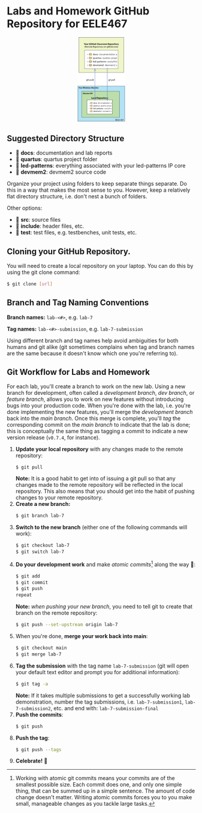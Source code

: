 # Labs and Homework GitHub Repository for EELE467

<p align="center">
<img src=./images/repository_setup_1repo.png width=25%>
</p>


## Suggested Directory Structure

- 📁 **docs**: documentation and lab reports
- 📁 **quartus**: quartus project folder
- 📁 **led-patterns**: everything associated with your led-patterns IP core
- 📁 **devmem2**: devmem2 source code

Organize your project using folders to keep separate things separate.
Do this in a way that makes the most sense to you.
However, keep a relatively flat directory structure, i.e. don't nest a bunch of folders.

Other options:

- 📁 **src**: source files
- 📁 **include**: header files, etc.
- 📁 **test**: test files, e.g. testbenches, unit tests, etc.


## Cloning your GitHub Repository.
You will need to create a local repository on your laptop.  You can do this by using the git clone command:
```sh
$ git clone [url]
```


## Branch and Tag Naming Conventions

**Branch names:** `lab-<#>`, e.g. `lab-7`

**Tag names:** `lab-<#>-submission`, e.g. `lab-7-submission`

Using different branch and tag names help avoid ambiguities for both humans and git alike (git sometimes complains when tag and branch names are the same because it doesn't know which one you're referring to).


## Git Workflow for Labs and Homework

For each lab, you'll create a branch to work on the new lab.
Using a new branch for development, often called a *development branch*, *dev branch*, or *feature branch*, allows you to work on new features without introducing bugs into your production code.
When you're done with the lab, i.e. you're done implementing the new features, you'll merge the *development branch* back into the *main branch*.
Once this merge is complete, you'll *tag* the corresponding commit on the *main branch* to indicate that the lab is done; this is conceptually the same thing as tagging a commit to indicate a new version release (`v0.7.4`, for instance).

1. **Update your local repository** with any changes made to the remote repository:
   ```
   $ git pull
   ```
   **Note:** It is a good habit to get into of issuing a git pull so that any changes made to the remote repository will be reflected in the local repository.
   This also means that you should get into the habit of pushing changes to your remote repository.
1. **Create a new branch:**
   ```sh
   $ git branch lab-7
   ```
1. **Switch to the new branch** (either one of the following commands will work):
   ```sh
   $ git checkout lab-7
   $ git switch lab-7
   ```
1. **Do your development work** and make *atomic commits*[^1] along the way 🙂:
   ```sh
   $ git add
   $ git commit
   $ git push
   repeat
   ```
   **Note:** *when pushing your new branch*, you need to tell git to create that branch on the
remote repository:
   ```sh
   $ git push --set-upstream origin lab-7
   ```
1. When you're done, **merge your work back into main**:
   ```sh
   $ git checkout main
   $ git merge lab-7
   ```
1. **Tag the submission** with the tag name `lab-7-submission` (git will open your default text editor and prompt you for additional information):
   ```sh
   $ git tag -a
   ```
   **Note:** If it takes multiple submissions to get a successfully working lab demonstration, number the tag submissions, i.e. `lab-7-submission1`, `lab-7-submission2`, etc. and end with: `lab-7-submission-final`
1. **Push the commits**:
   ```sh
   $ git push
   ```
1. **Push the tag**:
   ```sh
   $ git push --tags
   ```
1. **Celebrate!** 🎉

[^1]: Working with atomic git commits means your commits are of the smallest possible size.
Each commit does one, and only one simple thing, that can be summed up in a simple sentence. The amount of code change doesn't matter.
Writing atomic commits forces you to you make small, manageable changes as you tackle large tasks.

